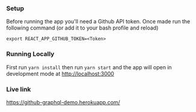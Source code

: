### Setup

Before running the app you'll need a Github API token. Once made run the following command (or add it to your bash profile and reload)

```
export REACT_APP_GITHUB_TOKEN=<Token>
```

### Running Locally

First run `yarn install` then run `yarn start` and the app will open in development mode at [http://localhost:3000](http://localhost:3000)

### Live link

https://github-graphql-demo.herokuapp.com/
